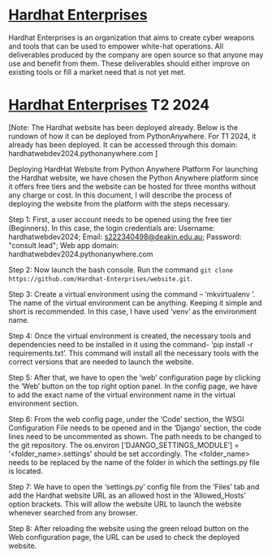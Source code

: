 # [Hardhat Enterprises](https://hardhat.pythonanywhere.com/)

Hardhat Enterprises is an organization that aims to create cyber weapons and tools that can be used to empower white-hat operations. All deliverables produced by the company are open source so that anyone may use and benefit from them. These deliverables should either improve on existing tools or fill a market need that is not yet met. 

# [Hardhat Enterprises](hardhatwebdev2024.pythonanywhere.com/) T2 2024
[Note: The Hardhat website has been deployed already. Below is the rundown of how it can be deployed from PythonAnywhere. For T1 2024, it already has been deployed. It can be accessed through this domain: hardhatwebdev2024.pythonanywhere.com ]

Deploying HardHat Website from Python Anywhere Platform
For launching the Hardhat website, we have chosen the Python Anywhere platform since it offers free tiers and the website can be hosted for three months without any charge or cost. 
In this document, I will describe the process of deploying the website from the platform with the steps necessary.

Step 1: First, a user account needs to be opened using the free tier (Beginners). In this case, the login credentials are:
Username: hardhatwebdev2024;
Email: s222340498@deakin.edu.au;
Password: "consult lead";
Web app domain: hardhatwebdev2024.pythonanywhere.com

Step 2: Now launch the bash console. Run the command `git clone https://github.com/Hardhat-Enterprises/website.git`.

Step 3: Create a virtual environment using the command – ‘mkvirtualenv <virtual environment name>’. The name of the virtual environment can be anything. Keeping it simple and short is recommended. In this case, I have used ‘venv’ as the environment name.

Step 4: Once the virtual environment is created, the necessary tools and dependencies need to be installed in it using the command- ‘pip install -r requirements.txt’. This command will install all the necessary tools with the correct versions that are needed to launch the website. 

Step 5: After that, we have to open the ‘web’ configuration page by clicking the ‘Web’ button on the top right option panel. In the config page, we have to add the exact name of the virtual environment name in the virtual environment section. 

Step 6: From the web config page, under the ‘Code’ section, the WSGI Configuration File needs to be opened and in the ‘Django’ section, the code lines need to be uncommented as shown. The path needs to be changed to the git repository. The os.environ [‘DJANGO_SETTINGS_MODULE’] = ‘<folder_name>.settings’ should be set accordingly. The <folder_name> needs to be replaced by the name of the folder in which the settings.py file is located.

Step 7: We have to open the ‘settings.py’ config file from the ‘Files’ tab and add the Hardhat website URL as an allowed host in the ‘Allowed_Hosts’ option brackets. This will allow the website URL to launch the website whenever searched from any browser. 

Step 8: After reloading the website using the green reload button on the Web configuration page, the URL can be used to check the deployed website.




